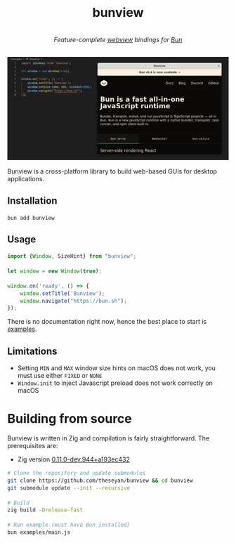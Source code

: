 <div align="center">
<br>
<h1>bunview</h1><br>
<i>
Feature-complete <a href="https://github.com/webview/webview">webview</a> bindings for <a href="https://bun.sh">Bun</a>
</i>
<br><br>
<!--<img alt="GitHub Workflow Status" src="https://img.shields.io/github/workflow/status/theseyan/bkg/CI">
<br><br>
-->
</div>

![Example Image](misc/bunview_intro.png)

Bunview is a cross-platform library to build web-based GUIs for desktop applications.

## Installation

```
bun add bunview
```

## Usage

```js
import {Window, SizeHint} from "bunview";

let window = new Window(true);

window.on('ready', () => {
    window.setTitle('Bunview');
    window.navigate("https://bun.sh");
});
```

There is no documentation right now, hence the best place to start is [examples](https://github.com/theseyan/bunview/blob/main/examples).

## Limitations

- Setting `MIN` and `MAX` window size hints on macOS does not work, you must use either `FIXED` or `NONE`
- `Window.init` to inject Javascript preload does not work correctly on macOS

# Building from source
Bunview is written in Zig and compilation is fairly straightforward. The prerequisites are:
- Zig version [0.11.0-dev.944+a193ec432](https://ziglang.org/builds/zig-0.11.0-dev.944+a193ec432.tar.xz)

```bash
# Clone the repository and update submodules
git clone https://github.com/theseyan/bunview && cd bunview
git submodule update --init --recursive

# Build
zig build -Drelease-fast

# Run example (must have Bun installed)
bun examples/main.js
```